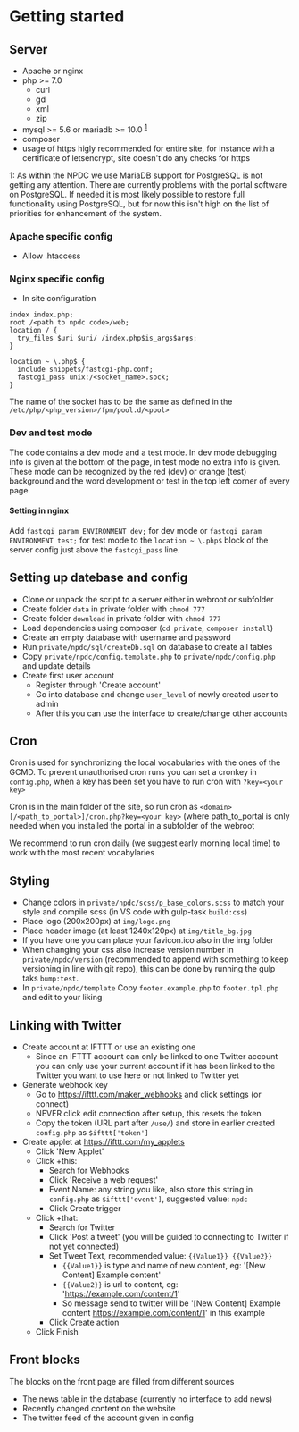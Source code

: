 # Getting started

## Server
- Apache or nginx
- php >= 7.0
  - curl
  - gd
  - xml
  - zip
- mysql >= 5.6 or mariadb >= 10.0 <sup>[1](#postgres)</sup>
- composer
- usage of https higly recommended for entire site, for instance with a certificate of letsencrypt, site doesn't do any checks for https

<a name="postgres">1</a>: As within the NPDC we use MariaDB support for PostgreSQL is not getting any attention. There are currently problems with the portal software on PostgreSQL. If needed it is most likely possible to restore full functionality using PostgreSQL, but for now this isn't high on the list of priorities for enhancement of the system.

### Apache specific config
- Allow .htaccess

### Nginx specific config
- In site configuration
```
index index.php;
root /<path to npdc code>/web;
location / {
  try_files $uri $uri/ /index.php$is_args$args;
}

location ~ \.php$ {
  include snippets/fastcgi-php.conf;
  fastcgi_pass unix:/<socket_name>.sock;
}
```
The name of the socket has to be the same as defined in the `/etc/php/<php_version>/fpm/pool.d/<pool>`

### Dev and test mode
The code contains a dev mode and a test mode. In dev mode debugging info is given at the bottom of the page, in test mode no extra info is given. These mode can be recognized by the red (dev) or orange (test) background and the word development or test in the top left corner of every page.

#### Setting in nginx
Add `fastcgi_param ENVIRONMENT dev;` for dev mode or `fastcgi_param ENVIRONMENT test;` for test mode to the `location ~ \.php$` block of the server config just above the `fastcgi_pass` line.

## Setting up datebase and config
- Clone or unpack the script to a server either in webroot or subfolder
- Create folder `data` in private folder with `chmod 777`
- Create folder `download` in private folder with `chmod 777`
- Load dependencies using composer (`cd private`, `composer install`)
- Create an empty database with username and password
- Run `private/npdc/sql/createDb.sql` on database to create all tables
- Copy `private/npdc/config.template.php` to `private/npdc/config.php` and update details
- Create first user account
  - Register through 'Create account'
  - Go into database and change `user_level` of newly created user to admin
  - After this you can use the interface to create/change other accounts

## Cron
Cron is used for synchronizing the local vocabularies with the ones of the GCMD. To prevent unauthorised cron runs you can set a cronkey in `config.php`, when a key has been set you have to run cron with `?key=<your key>`

Cron is in the main folder of the site, so run cron as `<domain>[/<path_to_portal>]/cron.php?key=<your key>` (where path_to_portal is only needed when you installed the portal in a subfolder of the webroot

We recommend to run cron daily (we suggest early morning local time) to work with the most recent vocabylaries

## Styling
- Change colors in `private/npdc/scss/p_base_colors.scss` to match your style and compile scss (in VS code with gulp-task `build:css`)
- Place logo (200x200px) at `img/logo.png`
- Place header image (at least 1240x120px) at `img/title_bg.jpg`
- If you have one you can place your favicon.ico also in the img folder
- When changing your css also increase version number in `private/npdc/version` (recommended to append with something to keep versioning in line with git repo), this can be done by running the gulp taks `bump:test`.
- In `private/npdc/template` Copy `footer.example.php` to `footer.tpl.php` and edit to your liking

## Linking with Twitter
- Create account at IFTTT or use an existing one
  - Since an IFTTT account can only be linked to one Twitter account you can only use your current account if it has been linked to the Twitter you want to use here or not linked to Twitter yet
- Generate webhook key
  - Go to https://ifttt.com/maker_webhooks and click settings (or connect)
  - NEVER click edit connection after setup, this resets the token
  - Copy the token (URL part after `/use/`) and store in earlier created `config.php` as `$ifttt['token']`
- Create applet at https://ifttt.com/my_applets
  - Click 'New Applet'
  - Click +this:
    - Search for Webhooks
    - Click 'Receive a web request'
    - Event Name: any string you like, also store this string in `config.php` as `$ifttt['event']`, suggested value: `npdc`
    - Click Create trigger
  - Click +that:
    - Search for Twitter
    - Click 'Post a tweet' (you will be guided to connecting to Twitter if not yet connected)
    - Set Tweet Text, recommended value: `{{Value1}} {{Value2}}`
      - `{{Value1}}` is type and name of new content, eg: '[New Content] Example content'
      - `{{Value2}}` is url to content, eg: 'https://example.com/content/1'
      - So message send to twitter will be '[New Content] Example content https://example.com/content/1' in this example
    - Click Create action
  - Click Finish

## Front blocks
The blocks on the front page are filled from different sources
- The news table in the database (currently no interface to add news)
- Recently changed content on the website
- The twitter feed of the account given in config
